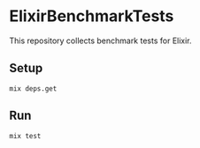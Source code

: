 # ElixirBenchmarkTests

This repository collects benchmark tests for Elixir.

## Setup

    mix deps.get

## Run

    mix test
